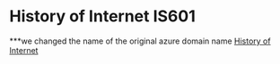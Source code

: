 # History of Internet IS601
***we changed the name of the original azure domain name
[History of Internet](http://webhistory.eastus.azurecontainer.io)